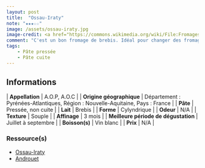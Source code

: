 ```yaml
---
layout: post
title:  "Ossau-Iraty"
note: "★★★☆☆"
image: /assets/ossau-iraty.jpg
image-credit: <a href="https://commons.wikimedia.org/wiki/File:Fromages_Ossau-Iraty_003.jpg">Jean Michel Etchecolonea</a>, <a href="https://creativecommons.org/licenses/by-sa/3.0">CC BY-SA 3.0</a>, via Wikimedia Commons
comment: "C'est un bon fromage de brebis. Idéal pour changer des fromages au lait de vache du type Comté. Il conviendra parfaitement en apéritif mais aussi sur un plateau de fromage. Je le trouve meilleur lorsqu'il est marié avec une confiture de cerise noire ! Au goût, je trouve qu'on perçoit des notes de noisette."
tags:
    - Pâte pressée
    - Pâte cuite
---
```


## Informations

| **Appellation** | A.O.P, A.O.C |
| **Origine géographique** | Département : Pyrénées-Atlantiques, Région : Nouvelle-Aquitaine, Pays : France    |
| **Pâte** | Pressée, non cuite |
| **Lait** | Brebis |
| **Forme** | Cylyndrique |
| **Odeur** | N/A |
| **Texture** | Souple |
| **Affinage** | 3 mois |
| **Meilleure période de dégustation** | Juillet à septembre |
| **Boisson(s)** | Vin blanc |
| **Prix** | N/A |

### Ressource(s)
* [Ossau-Iraty](https://www.ossau-iraty.fr)
* [Androuet](https://androuet.com/Ossau-Iraty-12.html)
